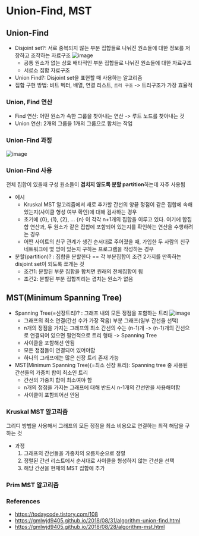 # Union-Find, MST

## Union-Find
* Disjoint set?: 서로 중복되지 않는 부분 집합들로 나눠진 원소들에 대한 정보를 저장하고 조작하는 자료구조
  ![image](https://github.com/java-coding-test/kjy/assets/65723420/1c485b18-fb3b-4268-993d-5faea1f027b8)
  * 공통 원소가 없는 상호 배타적인 부분 집합들로 나눠진 원소들에 대한 자료구조
  * 서로소 집합 자료구조 
* Union Find?: Disjoint set을 표현할 때 사용하는 알고리즘 
* 집합 구현 방법: 비트 벡터, 배열, 연결 리스트, `트리 구조` -> 트리구조가 가장 효율적
### Union, Find 연산 
* Find 연산: 어떤 원소가 속한 그룹을 찾아내는 연산 -> 루트 노드를 찾아내는 것 
* Union 연산: 2개의 그룹을 1개의 그룹으로 합치는 작업 
### Union-Find 과정 
![image](https://github.com/java-coding-test/kjy/assets/65723420/86dc9a9f-39b9-4581-b028-0dbc11944f03)
### Union-Find 사용 
전체 집합이 있을때 구성 원소들이 **겹치지 않도록 분할 partition**하는데 자주 사용됨
* 예시
  * Kruskal MST 알고리즘에서 새로 추가할 간선의 양끝 정점이 같은 집합에 속해 있는지(사이클 형성 여부 확인)에 대해 검사하는 경우
  * 초기에 {0}, {1}, {2}, … {n} 이 각각 n+1개의 집합을 이루고 있다. 여기에 합집합 연산과, 두 원소가 같은 집합에 포함되어 있는지를 확인하는 연산을 수행하려는 경우
  * 어떤 사이트의 친구 관계가 생긴 순서대로 주어졌을 때, 가입한 두 사람의 친구 네트워크에 몇 명이 있는지 구하는 프로그램을 작성하는 경우
* 분할(partition)? : 집합을 분할한다 == 각 부분집합이 조건 2가지를 만족하는 disjoint set이 되도록 쪼개는 것
  * 조건1: 분할된 부분 집합을 합치면 원래의 전체집합이 됨
  * 조건2: 분할된 부분 집합끼리는 겹치는 원소가 없음 

## MST(Minimum Spanning Tree) 
* Spanning Tree(=신장트리)? : 그래프 내의 모든 정점을 포함하는 트리
  ![image](https://github.com/java-coding-test/kjy/assets/65723420/a85de42e-8c61-43a6-96f9-6b07b49e7c01)
  * 그래프의 최소 연결(간선 수가 가장 작음) 부분 그래프(일부 간선을 선택) 
  * n개의 정점을 가지는 그래프의 최소 간선의 수는 (n-1)개 -> (n-1)개의 간선으로 연결되어 있으면 필연적으로 트리 형태 -> Spanning Tree
  * 사이클을 포함해선 안됨
  * 모든 정점들이 연결되어 있어야함 
  * 하나의 그래프에는 많은 신장 트리 존재 가능
* MST(Minimum Spanning Tree)(=최소 신장 트리): Spanning tree 중 사용된 간선들의 가중치 합이 최소인 트리
  * 간선의 가중치 합이 최소여야 함
  * n개의 정점을 가지는 그래프에 대해 반드시 n-1개의 간선만을 사용해야함
  * 사이클이 포함되어선 안됨 
### Kruskal MST 알고리즘 
그리디 방법을 사용해서 그래프의 모든 정점을 최소 비용으로 연결하는 최적 해답을 구하는 것 
* 과정
  1. 그래프의 간선들을 가중치의 오름차순으로 정렬
  2. 정렬된 간선 리스트에서 순서대로 사이클을 형성하지 않는 간선을 선택
  3. 해당 간선을 현재의 MST 집합에 추가 

### Prim MST 알고리즘 




### References
* https://todaycode.tistory.com/108
* https://gmlwjd9405.github.io/2018/08/31/algorithm-union-find.html
* https://gmlwjd9405.github.io/2018/08/28/algorithm-mst.html
